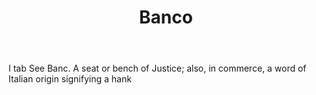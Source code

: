 ---
title: Banco
permalink: "/definitions/banco.html"
body: I tab See Banc. A seat or bench of Justice; also, in commerce, a word of Italian
  origin signifying a hank
published_at: '2018-07-07'
layout: post
---